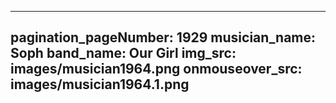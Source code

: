 ------
pagination_pageNumber: 1929
musician_name: Soph
band_name: Our Girl
img_src: images/musician1964.png
onmouseover_src: images/musician1964.1.png
------